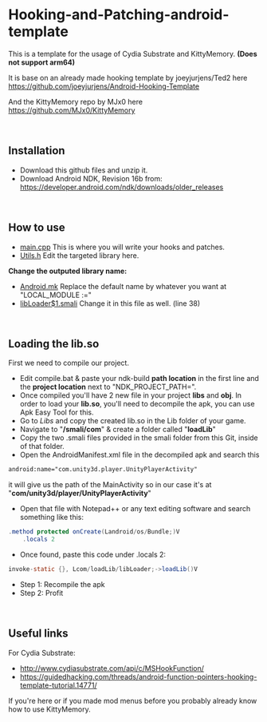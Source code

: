 # Hooking-and-Patching-android-template
This is a template for the usage of Cydia Substrate and KittyMemory. **(Does not support arm64)**

It is base on an already made hooking template by joeyjurjens/Ted2 here https://github.com/joeyjurjens/Android-Hooking-Template

And the KittyMemory repo by MJx0 here https://github.com/MJx0/KittyMemory

<br>

## Installation
* Download this github files and unzip it.
* Download Android NDK, Revision 16b from: https://developer.android.com/ndk/downloads/older_releases
<br>

## How to use
* [main.cpp](https://github.com/Djngo/Hooking-and-Patching-android-template/blob/master/jni/main.cpp) This is where you will write your hooks and patches.
* [Utils.h](https://github.com/Djngo/Hooking-and-Patching-android-template/blob/master/jni/Utils.h) Edit the targeted library here.

**Change the outputed library name:**
* [Android.mk](https://github.com/Djngo/Hooking-and-Patching-android-template/blob/master/jni/Android.mk) Replace the default name by whatever you want at "LOCAL_MODULE :="
* [libLoader$1.smali](https://github.com/Djngo/Hooking-and-Patching-android-template/blob/master/Smali%20Files/libLoader%241.smali) Change it in this file as well. (line 38)
<br>

## Loading the lib.so
First we need to compile our project.
* Edit compile.bat & paste your ndk-build **path location** in the first line and the **project location** next to "NDK_PROJECT_PATH=".
* Once compiled you'll have 2 new file in your project **libs** and **obj**.
In order to load your <b>lib.so</b>, you'll need to decompile the apk, you can use Apk Easy Tool for this.
* Go to *Libs* and copy the created lib.so in the Lib folder of your game.
* Navigate to "<b>/smali/com</b>" & create a folder called "<b>loadLib</b>"
* Copy the two .smali files provided in the smali folder from this Git, inside of that folder.
* Open the AndroidManifest.xml file in the decompiled apk and search this 

```xml
android:name="com.unity3d.player.UnityPlayerActivity" 
```

  it will give us the path of the MainActivity so in our case it's at  "<b>com/unity3d/player/UnityPlayerActivity</b>"
* Open that file with Notepad++ or any text editing software and search something like this:

```java
.method protected onCreate(Landroid/os/Bundle;)V
    .locals 2
```

* Once found, paste this code under .locals 2:

```java
invoke-static {}, Lcom/loadLib/libLoader;->loadLib()V
```
* Step 1: Recompile the apk
* Step 2: Profit
<br>

## Useful links
For Cydia Substrate:
* http://www.cydiasubstrate.com/api/c/MSHookFunction/
* https://guidedhacking.com/threads/android-function-pointers-hooking-template-tutorial.14771/

If you're here or if you made mod menus before you probably already know how to use KittyMemory.

